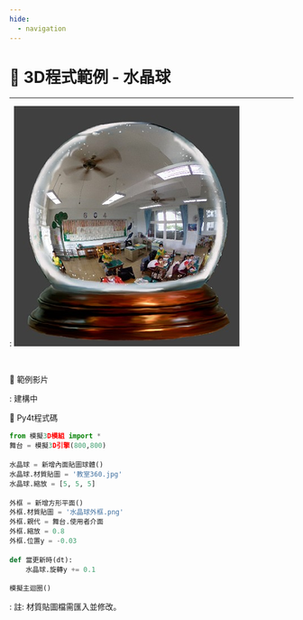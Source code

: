 ```yaml
---
hide:
  - navigation
---
```


# 🔰 3D程式範例 - 水晶球

--------------

: ![水晶球](crystal_ball.jpg)

<br/>

🎦 範例影片

: 建構中

📄 Py4t程式碼

```python
from 模擬3D模組 import *
舞台 = 模擬3D引擎(800,800)

水晶球 = 新增內面貼圖球體()
水晶球.材質貼圖 = '教室360.jpg'
水晶球.縮放 = [5, 5, 5]

外框 = 新增方形平面()
外框.材質貼圖 = '水晶球外框.png'
外框.親代 = 舞台.使用者介面
外框.縮放 = 0.8
外框.位置y = -0.03

def 當更新時(dt):
    水晶球.旋轉y += 0.1
    
模擬主迴圈()
```

: 註: 材質貼圖檔需匯入並修改。